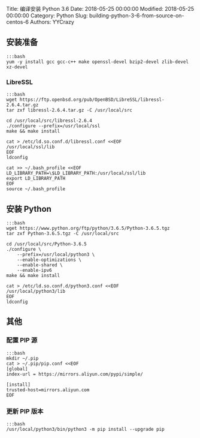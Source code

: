 Title: 编译安装 Python 3.6
Date: 2018-05-25 00:00:00
Modified: 2018-05-25 00:00:00
Category: Python
Slug: building-python-3-6-from-source-on-centos-6
Authors: YYCrazy

## 安装准备

    :::bash
    yum -y install gcc gcc-c++ make openssl-devel bzip2-devel zlib-devel xz-devel

### LibreSSL

    :::bash
    wget https://ftp.openbsd.org/pub/OpenBSD/LibreSSL/libressl-2.6.4.tar.gz
    tar zxf libressl-2.6.4.tar.gz -C /usr/local/src

    cd /usr/local/src/libressl-2.6.4
    ./configure --prefix=/usr/local/ssl
    make && make install

    cat > /etc/ld.so.conf.d/libressl.conf <<EOF
    /usr/local/ssl/lib
    EOF
    ldconfig

    cat >> ~/.bash_profile <<EOF
    LD_LIBRARY_PATH=\$LD_LIBRARY_PATH:/usr/local/ssl/lib
    export LD_LIBRARY_PATH
    EOF
    source ~/.bash_profile

## 安装 Python

    :::bash
    wget https://www.python.org/ftp/python/3.6.5/Python-3.6.5.tgz
    tar zxf Python-3.6.5.tgz -C /usr/local/src

    cd /usr/local/src/Python-3.6.5
    ./configure \
        --prefix=/usr/local/python3 \
        --enable-optimizations \
        --enable-shared \
        --enable-ipv6
    make && make install

    cat > /etc/ld.so.conf.d/python3.conf <<EOF
    /usr/local/python3/lib
    EOF
    ldconfig

## 其他

### 配置 PIP 源

    :::bash
    mkdir ~/.pip
    cat > ~/.pip/pip.conf <<EOF
    [global]
    index-url = https://mirrors.aliyun.com/pypi/simple/

    [install]
    trusted-host=mirrors.aliyun.com
    EOF

### 更新 PIP 版本

    :::bash
    /usr/local/python3/bin/python3 -m pip install --upgrade pip
